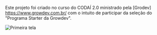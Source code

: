 
Este projeto foi criado no curso do CODAÍ 2.0 ministrado pela [Grodev] https://www.growdev.com.br/ com o intuito de participar da seleção do "Programa Starter da Growdev".

![Primeira tela](https://github.com/user-attachments/assets/29b45af4-82a0-42a9-974c-5ab7a3d9638f)

